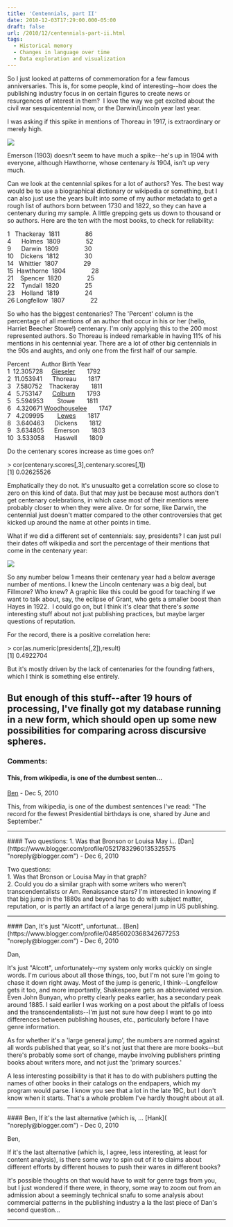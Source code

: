 ```yaml
---
title: 'Centennials, part II'
date: 2010-12-03T17:29:00.000-05:00
draft: false
url: /2010/12/centennials-part-ii.html
tags:
  - Historical memory
  - Changes in language over time
  - Data exploration and visualization
---
```


So I just looked at patterns of commemoration for a few famous anniversaries. This is, for some people, kind of interesting--how does the publishing industry focus in on certain figures to create news or resurgences of interest in them?  I love the way we get excited about the civil war sesquicentennial now, or the Darwin/Lincoln year last year.

I was asking if this spike in mentions of Thoreau in 1917, is extraordinary or merely high.

[![](http://3.bp.blogspot.com/_Pge31alC_E8/TPkO8406WLI/AAAAAAAACPI/cp5F5oZPrRY/s1600/emerson+thoreau+hawthorne+alcott.png)](http://3.bp.blogspot.com/_Pge31alC_E8/TPkO8406WLI/AAAAAAAACPI/cp5F5oZPrRY/s1600/emerson+thoreau+hawthorne+alcott.png)

Emerson (1903) doesn't seem to have much a spike--he's up in 1904 with everyone, although Hawthorne, whose centenary _is_ 1904, isn't up very much.

Can we look at the centennial spikes for a lot of authors? Yes. The best way would be to use a biographical dictionary or wikipedia or something, but I can also just use the years built into some of my author metadata to get a rough list of authors born between 1730 and 1822, so they can have a centenary during my sample. A little grepping gets us down to thousand or so authors. Here are the ten with the most books, to check for reliability:

1   Thackeray  1811               86  
4      Holmes  1809               52  
9      Darwin  1809               30  
10    Dickens  1812               30  
14   Whittier  1807               29  
15  Hawthorne  1804               28  
21    Spencer  1820               25  
22    Tyndall  1820               25  
23    Holland  1819               24  
26 Longfellow  1807               22

So who has the biggest centenaries? The 'Percent' column is the percentage of all mentions of an author that occur in his or her (hello, Harriet Beecher Stowe!) centenary. I'm only applying this to the 200 most represented authors. So Thoreau is indeed remarkable in having 11% of his mentions in his centennial year. There are a lot of other big centennials in the 90s and aughts, and only one from the first half of our sample.

Percent       Author Birth Year  
1  12.305728     [Gieseler](http://en.wikipedia.org/wiki/Johann_Karl_Ludwig_Gieseler)       1792  
2  11.053941      Thoreau       1817  
3   7.580752    Thackeray       1811  
4   5.753147      [Colburn](http://all-biographies.com/scientists/warren_colburn.htm)       1793  
5   5.594953        Stowe       1811  
6   4.320671 [Woodhouselee](http://en.wikipedia.org/wiki/Alexander_Fraser_Tytler)       1747  
7   4.209995        [Lewes](http://en.wikipedia.org/wiki/George_Henry_Lewes)       1817  
8   3.640463      Dickens       1812  
9   3.634805      Emerson       1803  
10  3.533058      Haswell       1809

Do the centenary scores increase as time goes on?

\> cor(centenary.scores\[,3\],centenary.scores\[,1\])  
\[1\] 0.02625526

Emphatically they do not. It's unusualto get a correlation score so close to zero on this kind of data. But that may just be because most authors don't get centenary celebrations, in which case most of their mentions were probably closer to when they were alive. Or for some, like Darwin, the centennial just doesn't matter compared to the other controversies that get kicked up around the name at other points in time.

What if we did a different set of centennials: say, presidents? I can just pull their dates off wikipedia and sort the percentage of their mentions that come in the centenary year:

[![](http://3.bp.blogspot.com/_Pge31alC_E8/TPlsXxtnAGI/AAAAAAAACPo/og0k449CkZc/s1600/presidential+centenaries.png)](http://3.bp.blogspot.com/_Pge31alC_E8/TPlsXxtnAGI/AAAAAAAACPo/og0k449CkZc/s1600/presidential+centenaries.png)

So any number below 1 means their centenary year had a below average number of mentions. I knew the Lincoln centenary was a big deal, but Fillmore? Who knew? A graphic like this could be good for teaching if we want to talk about, say, the eclipse of Grant, who gets a smaller boost than Hayes in 1922.  I could go on, but I think it's clear that there's _some_ interesting stuff about not just publishing practices, but maybe larger questions of reputation.

For the record, there is a positive correlation here:

\> cor(as.numeric(presidents\[,2\]),result)  
\[1\] 0.4922704

But it's mostly driven by the lack of centenaries for the founding fathers, which I think is something else entirely.

## But enough of this stuff--after 19 hours of processing, I've finally got my database running in a new form, which should open up some new possibilities for comparing across discursive spheres.

### Comments:

#### This, from wikipedia, is one of the dumbest senten...

[Ben](https://www.blogger.com/profile/04856020368342677253 'noreply@blogger.com') - <time datetime="2010-12-03T17:33:52.206-05:00">Dec 5, 2010</time>

This, from wikipedia, is one of the dumbest sentences I've read: "The record for the fewest Presidential birthdays is one, shared by June and September."

<hr />
#### Two questions: 1. Was that Bronson or Louisa May i...
[Dan](https://www.blogger.com/profile/05217832960135325575 "noreply@blogger.com") - <time datetime="2010-12-04T11:58:45.006-05:00">Dec 6, 2010</time>

Two questions:  
1\. Was that Bronson or Louisa May in that graph?  
2\. Could you do a similar graph with some writers who weren't transcendentalists or Am. Renaissance stars? I'm interested in knowing if that big jump in the 1880s and beyond has to do with subject matter, reputation, or is partly an artifact of a large general jump in US publishing.

<hr />
#### Dan, It's just "Alcott", unfortunat...
[Ben](https://www.blogger.com/profile/04856020368342677253 "noreply@blogger.com") - <time datetime="2010-12-04T15:39:11.485-05:00">Dec 6, 2010</time>

Dan,

It's just "Alcott", unfortunately--my system only works quickly on single words. I'm curious about all those things, too, but I'm not sure I'm going to chase it down right away. Most of the jump is generic, I think--Longfellow gets it too, and more importantly, Shakespeare gets an abbreviated version. Even John Bunyan, who pretty clearly peaks earlier, has a secondary peak around 1885. I said earlier I was working on a post about the pitfalls of loess and the transcendentalists--I'm just not sure how deep I want to go into differences between publishing houses, etc., particularly before I have genre information.

As for whether it's a 'large general jump', the numbers are normed against all words published that year, so it's not just that there are more books--but there's probably some sort of change, maybe involving publishers printing books about writers more, and not just the 'primary sources.'

A less interesting possibility is that it has to do with publishers putting the names of other books in their catalogs on the endpapers, which my program would parse. I know you see that a lot in the late 19C, but I don't know when it starts. That's a whole problem I've hardly thought about at all.

<hr />
#### Ben, If it's the last alternative (which is, ...
[Hank]( "noreply@blogger.com") - <time datetime="2010-12-05T10:35:28.167-05:00">Dec 0, 2010</time>

Ben,

If it's the last alternative (which is, I agree, less interesting, at least for content analysis), is there some way to spin out of it to claims about different efforts by different houses to push their wares in different books?

It's possible thoughts on that would have to wait for genre tags from you, but I just wondered if there were, in theory, some way to zoom out from an admission about a seemingly technical snafu to some analysis about commercial patterns in the publishing industry a la the last piece of Dan's second question...

<hr />
